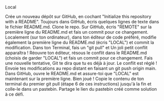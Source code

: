 
Local

Crée un nouveau dépôt sur GitHub, en cochant "Initialize this repository with a README".
Toujours dans GitHub, écris quelques lignes de texte dans le fichier README.md.
Clone le repo.
Sur GitHub, écris "REMOTE" sur la première ligne du README.md et fais un commit pour ce changement.
Localement (sur ton ordinateur), dans ton éditeur de code préféré, modifie également la première ligne du README.md (écris "LOCAL") et commit la modification.
Dans ton Terminal, fais un "git pull" et Un joli petit conflit apparaîtra !
Réouvre ton éditeur, résous le conflit dans le README.md (choisis de garder "LOCAL") et fais un commit pour ce changement.
Fais une nouvelle tentative, Git te dira que tu es déjà à jour. Le conflit est réglé !
Envoie tes modifications au repo distant en faisant un git push origin main.
Dans GitHub, ouvre le README.md et assure-toi que "LOCAL" est maintenant sur la première ligne. Bien joué !
Copie le contenu de ton terminal du premier git pull (étape 6 de ces instructions) jusqu'à la fin et colle-le dans un pastebin.
Partage le lien du pastebin créé comme solution à ce défi.
